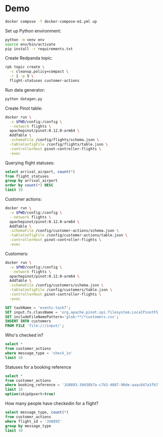 # Demo

```bash
docker compose -f docker-compose-m1.yml up
```

Set up Python environment:

```bash
python -m venv env
source env/bin/activate
pip install -r requirements.txt
```

Create Redpanda topic:

```bash
rpk topic create \
  -c cleanup.policy=compact \
  -r 1 -p 5 \
  flight-statuses customer-actions
```

Run data generator:

```bash
python datagen.py
```

Create Pinot table:

```bash
docker run \
  -v $PWD/config:/config \
  --network flights \
  apachepinot/pinot:0.12.0-arm64 \
  AddTable \
  -schemaFile /config/flights/schema.json \
  -tableConfigFile /config/flights/table.json \
  -controllerHost pinot-controller-flights \
  -exec
```

Querying flight statuses:

```sql
select arrival_airport, count(*)
from flight_statuses 
group by arrival_airport
order by count(*) DESC
limit 10
```

Customer actions:

```bash
docker run \
  -v $PWD/config:/config \
  --network flights \
  apachepinot/pinot:0.12.0-arm64 \
  AddTable \
  -schemaFile /config/customer-actions/schema.json \
  -tableConfigFile /config/customer-actions/table.json \
  -controllerHost pinot-controller-flights \
  -exec
```

Customers:

```bash
docker run \
  -v $PWD/config:/config \
  --network flights \
  apachepinot/pinot:0.12.0-arm64 \
  AddTable \
  -schemaFile /config/customers/schema.json \
  -tableConfigFile /config/customers/table.json \
  -controllerHost pinot-controller-flights \
  -exec
```

```sql
SET taskName = 'events-task7';
SET input.fs.className = 'org.apache.pinot.spi.filesystem.LocalPinotFS';
SET includeFileNamePattern='glob:**/*customers.csv';
INSERT INTO customers
FROM FILE 'file:///input/';
```

Who's checked in?

```sql
select * 
from customer_actions 
where message_type = 'check_in'
limit 10
```

Statuses for a booking reference

```sql
select * 
from customer_actions 
where booking_reference = 'JU8893-39d38b7a-c7b3-4087-90de-aaac647a3fb7'
limit 10
option(skipUpsert=true)
```

How many people have checkedin for a flight?

```sql
select message_type, count(*) 
from customer_actions
where flight_id = 'JU8893'
group by message_type
limit 10
```